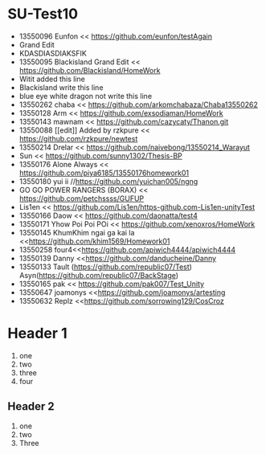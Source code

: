 # SU-Test10
- 13550096 Eunfon << https://github.com/eunfon/testAgain
- Grand Edit
- KDASDIASDIAKSFIK
- 13550095 Blackisland Grand Edit << https://github.com/Blackisland/HomeWork
- Witit added this line
- Blackisland write this line 
- blue eye white dragon not write this line
- 13550262 chaba << https://github.com/arkomchabaza/Chaba13550262
- 13550128 Arm << https://github.com/exsodiaman/HomeWork
- 13550143 mawnam << https://github.com/cazycaty/Thanon.git
- 13550088 [[edit]] Added by rzkpure << https://github.com/rzkpure/newtest
- 13550214 Drelar << https://github.com/naivebong/13550214_Warayut
- Sun << https://github.com/sunny1302/Thesis-BP
- 13550176 Alone Always << https://github.com/piya6185/13550176homework01
- 13550180 yui ii //https://github.com/yuichan005/ngng
- GO GO POWER RANGERS (BORAX) << https://github.com/petchssss/GUFUP
- Lis1en << https://github.com/Lis1en/https-github.com-Lis1en-unityTest
- 13550166 Daow << https://github.com/daonatta/test4
- 13550171 Yhow Poi Poi POi << https://github.com/xenoxros/HomeWork
- 13550145 KhumKhim ngai ga kai la <<https://github.com/khim1569/Homework01
- 13550258 four4<<https://github.com/apiwich4444/apiwich4444
- 13550139 Danny <<https://github.com/danducheine/Danny
- 13550133 Tault (https://github.com/republic07/Test) Asyn(https://github.com/republic07/BackStage)
- 13550165 pak << https://github.com/pak007/Test_Unity
- 13550647 joamonys <<https://github.com/joamonys/artesting
- 13550632 Replz <<https://github.com/sorrowing129/CosCroz


# Header 1
1. one
2. two
3. three
4. four

## Header 2
1. one
1. two
1. Three

